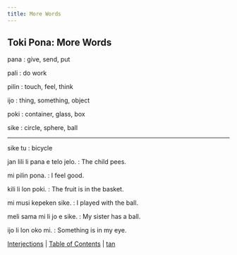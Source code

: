 ```yaml
---
title: More Words
---
```


## Toki Pona: More Words

pana
: give, send, put

pali
: do work

pilin
: touch, feel, think

ijo
: thing, something, object

poki
: container, glass, box

sike
: circle, sphere, ball

---

sike tu
: bicycle

jan lili li pana e telo jelo.
: The child pees.

mi pilin pona.
: I feel good.

kili li lon poki.
: The fruit is in the basket.

mi musi kepeken sike.
: I played with the ball.

meli sama mi li jo e sike.
: My sister has a ball.

ijo li lon oko mi.
: Something is in my eye.

[Interjections](44Interjections.md) | [Table of Contents](toc.md) | [tan](46tan.md)
